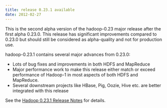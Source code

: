 ```yaml
---
title: release 0.23.1 available
date: 2012-02-27
---
```

<!---
  Licensed under the Apache License, Version 2.0 (the "License");
  you may not use this file except in compliance with the License.
  You may obtain a copy of the License at

   http://www.apache.org/licenses/LICENSE-2.0

  Unless required by applicable law or agreed to in writing, software
  distributed under the License is distributed on an "AS IS" BASIS,
  WITHOUT WARRANTIES OR CONDITIONS OF ANY KIND, either express or implied.
  See the License for the specific language governing permissions and
  limitations under the License. See accompanying LICENSE file.
-->

This is the second alpha version of the hadoop-0.23 major release after
the first alpha 0.23.0. This release has significant improvements
compared to 0.23.0 but should still be considered as alpha-quality and
not for production use.

hadoop-0.23.1 contains several major advances from 0.23.0:

-   Lots of bug fixes and improvements in both HDFS and MapReduce
-   Major performance work to make this release either match or exceed
performance of Hadoop-1 in most aspects of both HDFS and MapReduce.
-   Several downstream projects like HBase, Pig, Oozie, Hive etc. are
better integrated with this release

See the [Hadoop 0.23.1 Release
Notes](http://hadoop.apache.org/docs/r0.23.1/hadoop-project-dist/hadoop-common/releasenotes.html)
for details.


